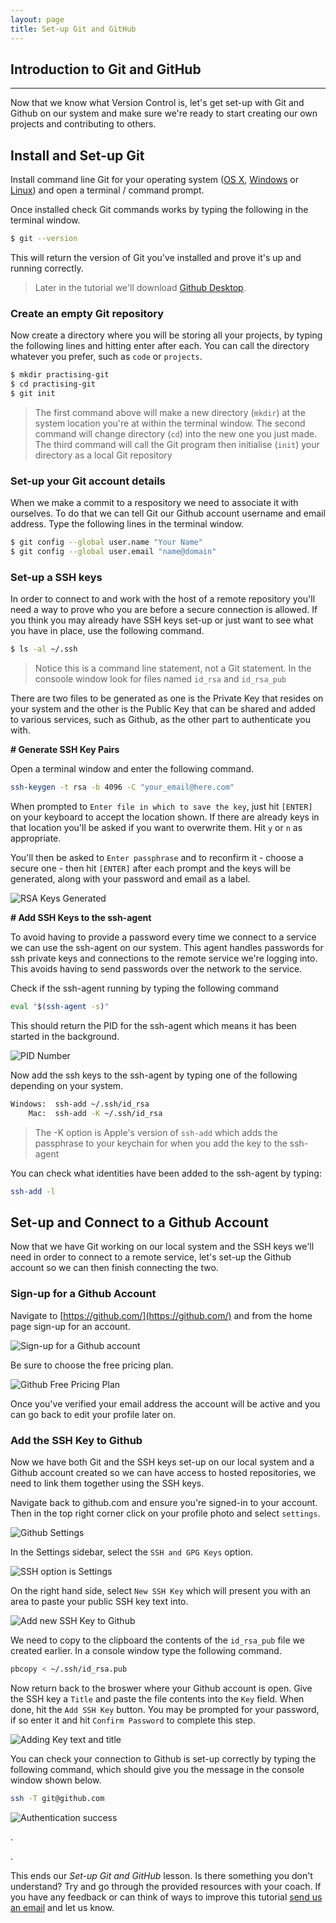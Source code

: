 ```yaml
---
layout: page
title: Set-up Git and GitHub
---
```


## Introduction to Git and GitHub
-----
Now that we know what Version Control is, let's get set-up with Git and Github on our system and make sure we're ready to start creating our own projects and contributing to others.

## Install and Set-up Git
Install command line Git for your operating system ([OS X](https://sourceforge.net/projects/git-osx-installer/), [Windows](http://msysgit.github.io/) or [Linux](https://git-scm.com/download/linux)) and open a terminal / command prompt.

Once installed check Git commands works by typing the following in the terminal window.

```bash
$ git --version
```
This will return the version of Git you've installed and prove it's up and running correctly.

> Later in the tutorial we'll download [Github Desktop](https://desktop.github.com/).

### Create an empty Git repository
Now create a directory where you will be storing all your projects, by typing the following lines and hitting enter after each. You can call the directory whatever you prefer, such as `code` or `projects`.

```bash
$ mkdir practising-git
$ cd practising-git
$ git init
```

> The first command above will make a new directory (`mkdir`) at the system location you're at within the terminal window. The second command will change directory (`cd`) into the new one you just made. The third command will call the Git program then initialise (`init`) your directory as a local Git repository

### Set-up your Git account details
When we make a commit to a respository we need to associate it with ourselves. To do that we can tell Git our Github account username and email address. Type the following lines in the terminal window.

```bash
$ git config --global user.name "Your Name"
$ git config --global user.email "name@domain"
```

### Set-up a SSH keys
In order to connect to and work with the host of a remote repository you'll need a way to prove who you are before a secure connection is allowed. If you think you may already have SSH keys set-up or just want to see what you have in place, use the following command.

```bash
$ ls -al ~/.ssh
```
> Notice this is a command line statement, not a Git statement.
> In the consoole window look for files named `id_rsa` and `id_rsa_pub`

There are two files to be generated as one is the Private Key that resides on your system and the other is the Public Key that can be shared and added to various services, such as Github, as the other part to authenticate you with.

**# Generate SSH Key Pairs**

Open a terminal window and enter the following command.

```bash
ssh-keygen -t rsa -b 4096 -C "your_email@here.com"
```

When prompted to `Enter file in which to save the key`, just hit `[ENTER]` on your keyboard to accept the location shown. If there are already keys in that location you'll be asked if you want to overwrite them. Hit `y` or `n` as appropriate.

You'll then be asked to `Enter passphrase` and to reconfirm it - choose a secure one - then hit `[ENTER]` after each prompt and the keys will be generated, along with your password and email as a label.

![RSA Keys Generated](images/setup-rsa-key-generated.png)

**# Add SSH Keys to the ssh-agent**

To avoid having to provide a password every time we connect to a service we can use the ssh-agent on our system. This agent handles passwords for ssh private keys and connections to the remote service we're logging into. This avoids having to send passwords over the network to the service.

Check if the ssh-agent running by typing the following command

```bash
eval "$(ssh-agent -s)"
```
This should return the PID for the ssh-agent which means it has been started in the background.

![PID Number](images/setup-pid-number.png)

Now add the ssh keys to the ssh-agent by typing one of the following depending on your system.
```bash
Windows:  ssh-add ~/.ssh/id_rsa 
    Mac:  ssh-add -K ~/.ssh/id_rsa
```
> The -K option is Apple's version of `ssh-add` which adds the passphrase to your keychain for when you add the key to the ssh-agent

You can check what identities have been added to the ssh-agent by typing:
```bash
ssh-add -l
```

## Set-up and Connect to a Github Account
Now that we have Git working on our local system and the SSH keys we'll need in order to connect to a remote service, let's set-up the Github account so we can then finish connecting the two.

### Sign-up for a Github Account
Navigate to [https://github.com/](https://github.com/) and from the home page sign-up for an account.

![Sign-up for a Github account](images/setup-get-a-github-account.png)

Be sure to choose the free pricing plan.

![Github Free Pricing Plan](images/setup-choose-pricing-plan.png)

Once you've verified your email address the account will be active and you can go back to edit your profile later on.

### Add the SSH Key to Github

Now we have both Git and the SSH keys set-up on our local system and a Github account created so we can have access to hosted repositories, we need to link them together using the SSH keys.

Navigate back to github.com and ensure you're signed-in to your account. Then in the top right corner click on your profile photo and select `settings`.

![Github Settings](images/setup-github-settings.png)

In the Settings sidebar, select the `SSH and GPG Keys` option.

![SSH option is Settings](images/setup-ssh-key-option.png)

On the right hand side, select `New SSH Key` which will present you with an area to paste your public SSH key text into.

![Add new SSH Key to Github](images/setup-add-new-ssh-key.png)

We need to copy to the clipboard the contents of the `id_rsa_pub` file we created earlier. In a console window type the following command.
```bash
pbcopy < ~/.ssh/id_rsa.pub
```
Now return back to the broswer where your Github account is open. Give the SSH key a `Title` and paste the file contents into the `Key` field. When done, hit the `Add SSH Key` button. You may be prompted for your password, if so enter it and hit `Confirm Password` to complete this step.

![Adding Key text and title](images/setup-paste-key-text.png)

You can check your connection to Github is set-up correctly by typing the following command, which should give you the message in the console window shown below.

```bash
ssh -T git@github.com
```

![Authentication success](images/setup-success-authenticating.png)


.

.

This ends our _Set-up Git and GitHub_ lesson. Is there something you don't understand? Try and go through the provided resources with your coach. If you have any feedback or can think of ways to improve this tutorial [send us an email](mailto:feedback@codebar.io) and let us know.